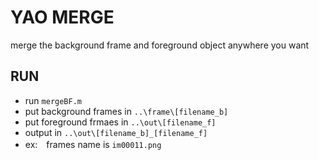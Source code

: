 # YAO MERGE
merge the background frame and foreground object anywhere you want 

## RUN
- run `mergeBF.m`
- put background frames in `..\frame\[filename_b]`
- put foreground frmaes in `..\out\[filename_f]`
- output in `..\out\[filename_b]_[filename_f]`
- ex:　frames name is `im00011.png`